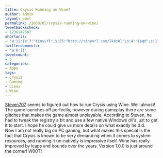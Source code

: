 ```yaml
---
title: Crysis Running on Wine?
author: admin
layout: post
permalink: /2008/05/crysis-running-on-wine/
tweetbackscheck:
- 1236147507
shorturls:
- 'a:11:{s:7:"tinyurl";s:25:"http://tinyurl.com/7kbshl";s:4:"isgd";s:17:"http://is.gd/fj4Q";s:5:"bitly";s:19:"http://bit.ly/zGbvE";s:5:"snipr";s:22:"http://snipr.com/9sgzd";s:5:"snurl";s:22:"http://snurl.com/9sgzd";s:7:"snipurl";s:24:"http://snipurl.com/9sgzd";s:4:"trim";s:17:"http://tr.im/49te";s:5:"adjix";s:207:"(10 Jan 2008 temporary restriction: API requires valid partnerID or partnerEmail key in request. Contact us if this affects you.) Invalid Adjix request. API documentation @ http://web.adjix.com/AdjixAPI.html";s:4:"advu";s:203:"(10 Jan 2008 temporary restriction: API requires valid partnerID or partnerEmail key in request. Contact us if this affects you.) Invalid Adjix request. API documentation @ http://web.ad.vu/AdjixAPI.html";s:4:"zima";s:19:"http://zi.ma/8ccfd2";s:9:"permalink";s:45:"http://hehe2.net/apps/crysis-running-on-wine/";}'
twittercomments:
- 'a:0:{}'
tweetcount:
- 0
categories:
- Apps
tags:
- Crysis
- Gaming
- Linux
- Wine
---
```

[Steven707](http://www.youtube.com/user/Steven707) seems to figured out how to run Crysis using Wine. Well almost! The game launches off perfectly, however during gameplay there are some glitches that makes the game almost unplayable. According to Steven, he had to tweak the registry a bit and use a few native Windows dll's just to get it to start. I hope he could give us more details on what exactly he did.  
Now I am not really big on PC gaming, but what makes this special is the fact that Crysis is known to be very demanding when it comes to system resources, and running it un-natively is impressive itself. Wine has really improved by leaps and bounds over the years. Version 1.0.0 is just around the corner! W00T!